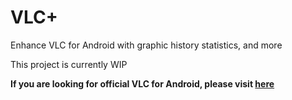 # VLC+

Enhance VLC for Android with graphic history statistics, and more

This project is currently WIP

**If you are looking for official VLC for Android, please visit [here](https://github.com/videolan/vlc-android)**

